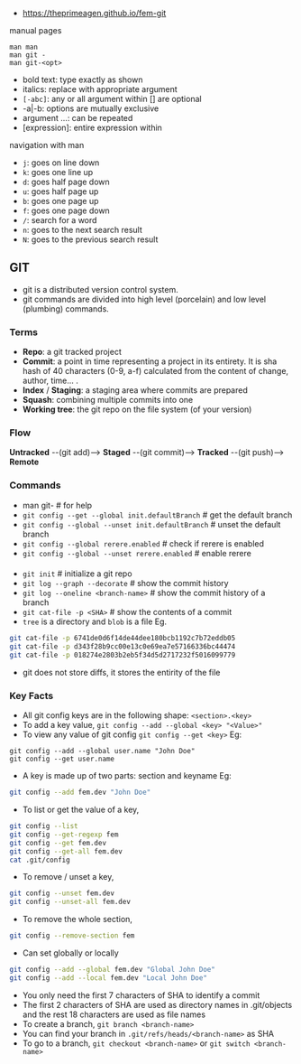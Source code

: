 - https://theprimeagen.github.io/fem-git

manual pages
```
man man
man git -
man git-<opt>
```
- bold text: type exactly as shown
- italics: replace with appropriate argument
- `[-abc]`: any or all argument within [] are optional
- -a|-b: options are mutually exclusive
- argument ...: can be repeated
- [expression]: entire expression within

navigation with man
- `j`: goes on line down
- `k`: goes one line up
- `d`: goes half page down
- `u`: goes half page up
- `b`: goes one page up
- `f`: goes one page down
- `/`: search for a word
- `n`: goes to the next search result
- `N`: goes to the previous search result

## GIT
- git is a distributed version control system.
- git commands are divided into high level (porcelain) and low level (plumbing) commands.

### Terms
- **Repo**: a git tracked project
- **Commit**: a point in time representing a project in its entirety. It is sha hash of 40 characters (0-9, a-f) calculated from the content of change, author, time... .
- **Index** / **Staging**: a staging area where commits are prepared
- **Squash**: combining multiple commits into one
- **Working tree**: the git repo on the file system (of your version)

### Flow
**Untracked** --(git add)--> **Staged** --(git commit)--> **Tracked** --(git push)--> **Remote**

### Commands
- man git-<ops> # for help
- `git config --get --global init.defaultBranch` # get the default branch
- `git config --global --unset init.defaultBranch` # unset the default branch
- `git config --global rerere.enabled` # check if rerere is enabled
- `git config --global --unset rerere.enabled` # enable rerere

####
- `git init` # initialize a git repo
- `git log --graph --decorate` # show the commit history
- `git log --oneline <branch-name>` # show the commit history of a branch
- `git cat-file -p <SHA>` # show the contents of a commit
- `tree` is a directory and `blob` is a file
Eg. 
```bash
git cat-file -p 6741de0d6f14de44dee180bcb1192c7b72eddb05
git cat-file -p d343f28b9cc00e13c0e69ea7e57166336bc44474
git cat-file -p 018274e2803b2eb5f34d5d2717232f5016099779
```
- git does not store diffs, it stores the entirity of the file
### Key Facts
- All git config keys are in the following shape: `<section>.<key>`
- To add a key value, `git config --add --global <key> "<Value>"`
- To view any value of git config `git config --get <key>`
Eg: 
```
git config --add --global user.name "John Doe"
git config --get user.name
```
- A key is made up of two parts: section and keyname
Eg:
```bash
git config --add fem.dev "John Doe"
```
- To list or get the value of a key,
```bash
git config --list
git config --get-regexp fem
git config --get fem.dev
git config --get-all fem.dev
cat .git/config
```
- To remove / unset a key,
```bash
git config --unset fem.dev
git config --unset-all fem.dev
```
- To remove the whole section,
```bash
git config --remove-section fem
```
- Can set globally or locally
```bash
git config --add --global fem.dev "Global John Doe"
git config --add --local fem.dev "Local John Doe"
```
- You only need the first 7 characters of SHA to identify a commit
- The first 2 characters of SHA are used as directory names in .git/objects and the rest 18 characters are used as file names
- To create a branch, `git branch <branch-name>`
- You can find your branch in `.git/refs/heads/<branch-name>` as SHA
- To go to a branch, `git checkout <branch-name>` or `git switch <branch-name>`
